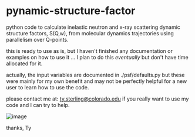 # pynamic-structure-factor
python code to calculate inelastic neutron and x-ray scattering dynamic structure factors, 
S(Q,w), from molecular dynamics trajectories using parallelism over Q-points.

this is ready to use as is, but I haven't finished any documentation or examples on how to use it ...
I plan to do this *eventually* but don't have time allocated for it. 

actually, the input variables are documented in ./psf/defaults.py but these were mainly for my own 
benefit and may not be perfectly helpful for a new user to learn how to use the code. 

please contact me at:
    ty.sterling@colorado.edu
if you really want to use my code and I can try to help. 

![image](https://user-images.githubusercontent.com/35535765/220440178-00a59db5-2dae-4774-9e0d-2f3de4752dfd.png)

thanks,
Ty
